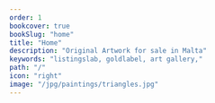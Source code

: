 ```yaml
---
order: 1
bookcover: true
bookSlug: "home"
title: "Home"
description: "Original Artwork for sale in Malta"
keywords: "listingslab, goldlabel, art gallery,"
path: "/"
icon: "right"
image: "/jpg/paintings/triangles.jpg"
---
```

